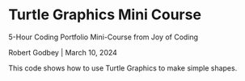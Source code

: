 # Turtle Graphics Mini Course
5-Hour Coding Portfolio Mini-Course from Joy of Coding

Robert Godbey  |  March 10, 2024

This code shows how to use Turtle Graphics to make simple shapes.


